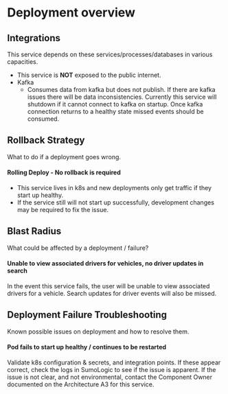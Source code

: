 # Deployment overview

## Integrations
This service depends on these services/processes/databases in various capacities.

- This service is **NOT** exposed to the public internet.
- Kafka
    - Consumes data from kafka but does not publish. If there are kafka issues there will be data inconsistencies.
    Currently this service will shutdown if it cannot connect to kafka on startup. Once kafka connection returns to a
    healthy state missed events should be consumed.

## Rollback Strategy
What to do if a deployment goes wrong.

#### Rolling Deploy - No rollback is required
- This service lives in k8s and new deployments only get traffic if they start up healthy.
- If the service still will not start up successfully, development changes may be required to fix the issue.

## Blast Radius
What could be affected by a deployment / failure?

#### Unable to view associated drivers for vehicles, no driver updates in search
In the event this service fails, the user will be unable to view associated drivers for a vehicle. Search updates for driver events will also be missed.

## Deployment Failure Troubleshooting
Known possible issues on deployment and how to resolve them.

#### Pod fails to start up healthy / continues to be restarted
Validate k8s configuration & secrets, and integration points. If these appear correct, check the logs in SumoLogic to see if the issue is apparent. If the issue is not clear, and not environmental, contact the Component Owner documented on the Architecture A3 for this service.
